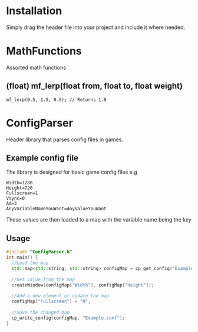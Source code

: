 
# Installation
Simply drag the header file into your project and include it where needed.

# MathFunctions
Assorted math functions
## (float) mf_lerp(float from, float to, float weight)
```
mf_lerp(0.5, 1.5, 0.5); // Returns 1.0
```

# ConfigParser
Header library that parses config files in games.

## Example config file
The library is designed for basic game config files e.g
```
Width=1280
Height=720
Fullscreen=1
Vsync=0
AA=3
AnyVariableNameYouWant=AnyValueYouWant
```
These values are then loaded to a map with the variable name being the key
## Usage
```cpp
#include "ConfigParser.h"
int main() {
  //Load the map
  std::map<std::string, std::string> configMap = cp_get_config("Example.conf");
  
  //Get value from the map
  createWindow(configMap["Width"], configMap["Height"]);
  
  //Add a new element or update the map
  configMap["Fullscreen"] = "0";
  
  //Save the changed map
  cp_write_config(configMap, "Example.conf");
}
```
